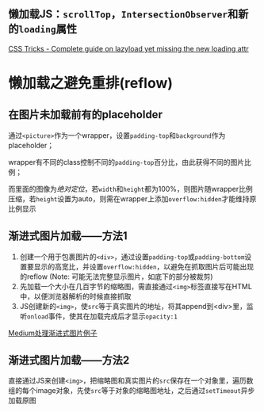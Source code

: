 ## 懒加载JS：`scrollTop`，`IntersectionObserver`和新的`loading`属性

[CSS Tricks - Complete guide on lazyload yet missing the new loading attr](https://css-tricks.com/the-complete-guide-to-lazy-loading-images/)

# 懒加载之避免重排(reflow)


## 在图片未加载前有的placeholder

通过`<picture>`作为一个wrapper，设置`padding-top`和`background`作为placeholder；

wrapper有不同的class控制不同的`padding-top`百分比，由此获得不同的图片比例；

而里面的图像为*绝对定位*，若`width`和`height`都为100%，则图片随wrapper比例压缩，若`height`设置为auto，则需在wrapper上添加`overflow:hidden`才能维持原比例显示

## 渐进式图片加载——方法1

1. 创建一个用于包裹图片的`<div>`，通过设置`padding-top`或`padding-bottom`设置要显示的高宽比，并设置`overflow:hidden`，以避免在抓取图片后可能出现的reflow (Note: 可能无法完整显示图片，如底下的部分被裁剪)
2. 先加载一个大小在几百字节的缩略图，需直接通过`<img>`标签直接写在HTML中，以便浏览器解析的时候直接抓取
3. JS创建新的`<img>`，使`src`等于真实图片的地址，将其append到&lt;div>里，监听`onload`事件，使其在加载完成后才显示`opacity:1`

[Medium处理渐进式图片例子](https://jmperezperez.com/medium-image-progressive-loading-placeholder/)

## 渐进式图片加载——方法2

直接通过JS来创建`<img>`，把缩略图和真实图片的`src`保存在一个对象里，遍历数组的每个image对象，先使`src`等于对象的缩略图地址，之后通过`setTimeout`异步加载原图